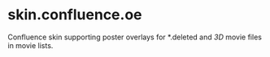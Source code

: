 # skin.confluence.oe

Confluence skin supporting poster overlays for *.deleted and *3D* movie files in movie lists.
